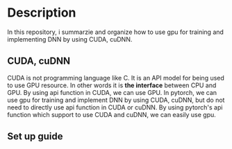# Description
In this repository, i summarzie and organize how to use gpu for training and implementing DNN by using CUDA, cuDNN.  

## CUDA, cuDNN  
CUDA is not programming language like C. It is an API model for being used to use GPU resource. In other words it is **the interface** between CPU and GPU. By using api function in CUDA, we can use GPU. In pytorch, we can use gpu for training and implement DNN by using CUDA, cuDNN, but do not need to directly use api function in CUDA or cuDNN. By using pytorch's api function which support to use CUDA and cuDNN, we can easily use gpu. 

## Set up guide

